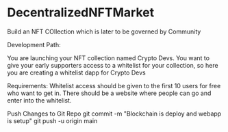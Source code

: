 # DecentralizedNFTMarket

Build an NFT COllection which is later to be governed by Community

Development Path:

You are launching your NFT collection named Crypto Devs. You want to give your early supporters access to a whitelist for your collection, so here you are creating a whitelist dapp for Crypto Devs

Requirements:
Whitelist access should be given to the first 10 users for free who want to get in.
There should be a website where people can go and enter into the whitelist.

Push Changes to Git Repo
git commit -m "Blockchain is deploy and webapp is setup"
git push -u origin main